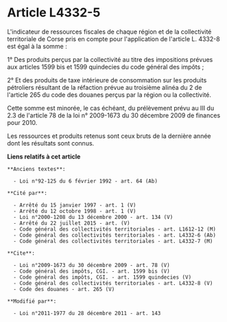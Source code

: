 # Article L4332-5

L'indicateur de ressources fiscales de chaque région et de la collectivité territoriale de Corse pris en compte pour
l'application de l'article L. 4332-8 est égal à la somme : 

1° Des produits perçus par la collectivité au titre des impositions prévues aux articles 1599 bis et 1599 quindecies du code
général des impôts ; 

2° Et des produits de taxe intérieure de consommation sur les produits pétroliers résultant de la réfaction prévue au
troisième alinéa du 2 de l'article 265 du code des douanes perçus par la région ou la collectivité. 

Cette somme est minorée, le cas échéant, du prélèvement prévu au III du 2.3 de l'article 78 de la loi n° 2009-1673 du 30
décembre 2009 de finances pour 2010. 

Les ressources et produits retenus sont ceux bruts de la dernière année dont les résultats sont connus.

**Liens relatifs à cet article**

	**Anciens textes**:

	  - Loi n°92-125 du 6 février 1992 - art. 64 (Ab)

	**Cité par**:

	  - Arrêté du 15 janvier 1997 - art. 1 (V)
	  - Arrêté du 12 octobre 1998 - art. 1 (V)
	  - Loi n°2000-1208 du 13 décembre 2000 - art. 134 (V)
	  - Arrêté du 22 juillet 2015 - art. (V)
	  - Code général des collectivités territoriales - art. L1612-12 (M)
	  - Code général des collectivités territoriales - art. L4332-6 (Ab)
	  - Code général des collectivités territoriales - art. L4332-7 (M)

	**Cite**:

	  - Loi n°2009-1673 du 30 décembre 2009 - art. 78 (V)
	  - Code général des impôts, CGI. - art. 1599 bis (V)
	  - Code général des impôts, CGI. - art. 1599 quindecies (V)
	  - Code général des collectivités territoriales - art. L4332-8 (V)
	  - Code des douanes - art. 265 (V)

	**Modifié par**:

	  - Loi n°2011-1977 du 28 décembre 2011 - art. 143
